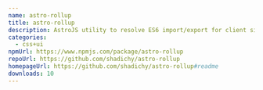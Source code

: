 ```yaml
---
name: astro-rollup
title: astro-rollup
description: AstroJS utility to resolve ES6 import/export for client side JavaScript
categories:
  - css+ui
npmUrl: https://www.npmjs.com/package/astro-rollup
repoUrl: https://github.com/shadichy/astro-rollup
homepageUrl: https://github.com/shadichy/astro-rollup#readme
downloads: 10
---
```

